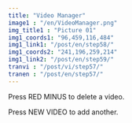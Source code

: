 ```yaml
---
title: "Video Manager"
image1 : "/en/VideoManager.png"
img_title1 : "Picture 01"
img1_coords1: "96,459,116,484"
img1_link1: "/post/en/step58/"
img1_coords2: "241,196,259,214"
img1_link2: "/post/en/step59/"
tranvi : "/post/vi/step57/"
tranen : "/post/en/step57/"
---
```


Press RED MINUS to delete a video.

Press NEW VIDEO to add another.

